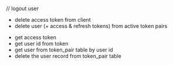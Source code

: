 // logout user

- delete access token from client
- delete user (+ access & refresh tokens) from active token pairs

* get access token
* get user id from token
* get user from token_pair table by user id
* delete the user record from token_pair table
